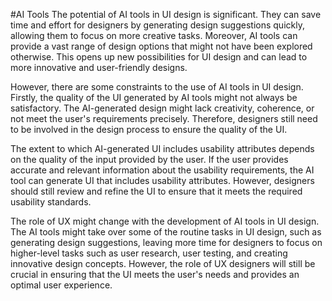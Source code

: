 #AI Tools
The potential of AI tools in UI design is significant. They can save time and effort for designers by generating design suggestions quickly, allowing them to focus on more creative tasks. Moreover, AI tools can provide a vast range of design options that might not have been explored otherwise. This opens up new possibilities for UI design and can lead to more innovative and user-friendly designs.

However, there are some constraints to the use of AI tools in UI design. Firstly, the quality of the UI generated by AI tools might not always be satisfactory. The AI-generated design might lack creativity, coherence, or not meet the user's requirements precisely. Therefore, designers still need to be involved in the design process to ensure the quality of the UI.

The extent to which AI-generated UI includes usability attributes depends on the quality of the input provided by the user. If the user provides accurate and relevant information about the usability requirements, the AI tool can generate UI that includes usability attributes. However, designers should still review and refine the UI to ensure that it meets the required usability standards.

The role of UX might change with the development of AI tools in UI design. The AI tools might take over some of the routine tasks in UI design, such as generating design suggestions, leaving more time for designers to focus on higher-level tasks such as user research, user testing, and creating innovative design concepts. However, the role of UX designers will still be crucial in ensuring that the UI meets the user's needs and provides an optimal user experience.
